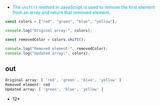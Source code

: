- <span style="color:#00b0f0">The `shift()` method in JavaScript is used to remove the first element from an array and return that removed element.</span>
 ```js
const colors = ["red", "green", "blue", "yellow"];

console.log("Original array:", colors);

const removedColor = colors.shift();

console.log("Removed element:", removedColor);
console.log("Updated array:", colors);

```

out 
------------
```js
Original array: [ 'red', 'green', 'blue', 'yellow' ]
Removed element: red
Updated array: [ 'green', 'blue', 'yellow' ]

```




- 12*